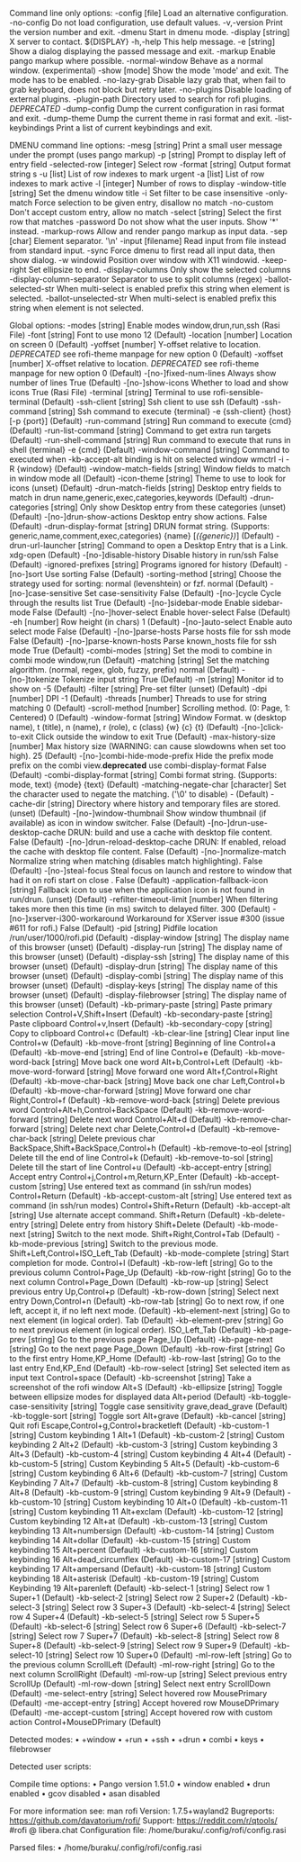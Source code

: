 Command line only options:
	-config [file]                         Load an alternative configuration.
	-no-config                             Do not load configuration, use default values.
	-v,-version                            Print the version number and exit.
	-dmenu                                 Start in dmenu mode.
	-display [string]                      X server to contact.
		${DISPLAY}
	-h,-help                               This help message.
	-e [string]                            Show a dialog displaying the passed message and exit.
	-markup                                Enable pango markup where possible.
	-normal-window                         Behave as a normal window. (experimental)
	-show [mode]                           Show the mode 'mode' and exit. The mode has to be enabled.
	-no-lazy-grab                          Disable lazy grab that, when fail to grab keyboard, does not block but retry later.
	-no-plugins                            Disable loading of external plugins.
	-plugin-path                           Directory used to search for rofi plugins. *DEPRECATED*
	-dump-config                           Dump the current configuration in rasi format and exit.
	-dump-theme                            Dump the current theme in rasi format and exit.
	-list-keybindings                      Print a list of current keybindings and exit.

DMENU command line options:
	-mesg [string]                         Print a small user message under the prompt (uses pango markup)
	-p [string]                            Prompt to display left of entry field
	-selected-row [integer]                Select row
	-format [string]                       Output format string
		s
	-u [list]                              List of row indexes to mark urgent
	-a [list]                              List of row indexes to mark active
	-l [integer]                           Number of rows to display
	-window-title [string]                 Set the dmenu window title
	-i                                     Set filter to be case insensitive
	-only-match                            Force selection to be given entry, disallow no match
	-no-custom                             Don't accept custom entry, allow no match
	-select [string]                       Select the first row that matches
	-password                              Do not show what the user inputs. Show '*' instead.
	-markup-rows                           Allow and render pango markup as input data.
	-sep [char]                            Element separator.
		'\n'
	-input [filename]                      Read input from file instead from standard input.
	-sync                                  Force dmenu to first read all input data, then show dialog.
	-w windowid                            Position over window with X11 windowid.
	-keep-right                            Set ellipsize to end.
	-display-columns                       Only show the selected columns
	-display-column-separator 	            Separator to use to split columns (regex)
	-ballot-selected-str 	                 When multi-select is enabled prefix this string when element is selected.
	-ballot-unselected-str 	               When multi-select is enabled prefix this string when element is not selected.

Global options:
	-modes [string]                         Enable modes
		window,drun,run,ssh (Rasi File)
	-font [string]                          Font to use
		mono 12 (Default)
	-location [number]                      Location on screen
		0 (Default)
	-yoffset [number]                       Y-offset relative to location. *DEPRECATED* see rofi-theme manpage for new option
		0 (Default)
	-xoffset [number]                       X-offset relative to location. *DEPRECATED* see rofi-theme manpage for new option
		0 (Default)
	-[no-]fixed-num-lines                   Always show number of lines
		True (Default)
	-[no-]show-icons                        Whether to load and show icons
		True (Rasi File)
	-terminal [string]                      Terminal to use
		rofi-sensible-terminal (Default)
	-ssh-client [string]                    Ssh client to use
		ssh (Default)
	-ssh-command [string]                   Ssh command to execute
		{terminal} -e {ssh-client} {host} [-p {port}] (Default)
	-run-command [string]                   Run command to execute
		{cmd} (Default)
	-run-list-command [string]              Command to get extra run targets
		 (Default)
	-run-shell-command [string]             Run command to execute that runs in shell
		{terminal} -e {cmd} (Default)
	-window-command [string]                Command to executed when -kb-accept-alt binding is hit on selected window 
		wmctrl -i -R {window} (Default)
	-window-match-fields [string]           Window fields to match in window mode
		all (Default)
	-icon-theme [string]                    Theme to use to look for icons
		(unset) (Default)
	-drun-match-fields [string]             Desktop entry fields to match in drun
		name,generic,exec,categories,keywords (Default)
	-drun-categories [string]               Only show Desktop entry from these categories
		(unset) (Default)
	-[no-]drun-show-actions                 Desktop entry show actions.
		False (Default)
	-drun-display-format [string]           DRUN format string. (Supports: generic,name,comment,exec,categories)
		{name} [<span weight='light' size='small'><i>({generic})</i></span>] (Default)
	-drun-url-launcher [string]             Command to open a Desktop Entry that is a Link.
		xdg-open (Default)
	-[no-]disable-history                   Disable history in run/ssh
		False (Default)
	-ignored-prefixes [string]              Programs ignored for history
		 (Default)
	-[no-]sort                              Use sorting
		False (Default)
	-sorting-method [string]                Choose the strategy used for sorting: normal (levenshtein) or fzf.
		normal (Default)
	-[no-]case-sensitive                    Set case-sensitivity
		False (Default)
	-[no-]cycle                             Cycle through the results list
		True (Default)
	-[no-]sidebar-mode                      Enable sidebar-mode
		False (Default)
	-[no-]hover-select                      Enable hover-select
		False (Default)
	-eh [number]                            Row height (in chars)
		1 (Default)
	-[no-]auto-select                       Enable auto select mode
		False (Default)
	-[no-]parse-hosts                       Parse hosts file for ssh mode
		False (Default)
	-[no-]parse-known-hosts                 Parse known_hosts file for ssh mode
		True (Default)
	-combi-modes [string]                   Set the modi to combine in combi mode
		window,run (Default)
	-matching [string]                      Set the matching algorithm. (normal, regex, glob, fuzzy, prefix)
		normal (Default)
	-[no-]tokenize                          Tokenize input string
		True (Default)
	-m [string]                             Monitor id to show on
		-5 (Default)
	-filter [string]                        Pre-set filter
		(unset) (Default)
	-dpi [number]                           DPI
		-1 (Default)
	-threads [number]                       Threads to use for string matching
		0 (Default)
	-scroll-method [number]                 Scrolling method. (0: Page, 1: Centered)
		0 (Default)
	-window-format [string]                 Window Format. w (desktop name), t (title), n (name), r (role), c (class)
		{w}    {c}   {t} (Default)
	-[no-]click-to-exit                     Click outside the window to exit
		True (Default)
	-max-history-size [number]              Max history size (WARNING: can cause slowdowns when set too high).
		25 (Default)
	-[no-]combi-hide-mode-prefix            Hide the prefix mode prefix on the combi view.**deprecated** use combi-display-format
		False (Default)
	-combi-display-format [string]          Combi format string. (Supports: mode, text)
		{mode} {text} (Default)
	-matching-negate-char [character]          Set the character used to negate the matching. ('\0' to disable)
		- (Default)
	-cache-dir [string]                     Directory where history and temporary files are stored.
		(unset) (Default)
	-[no-]window-thumbnail                  Show window thumbnail (if available) as icon in window switcher.
		False (Default)
	-[no-]drun-use-desktop-cache            DRUN: build and use a cache with desktop file content.
		False (Default)
	-[no-]drun-reload-desktop-cache         DRUN: If enabled, reload the cache with desktop file content.
		False (Default)
	-[no-]normalize-match                   Normalize string when matching (disables match highlighting).
		False (Default)
	-[no-]steal-focus                       Steal focus on launch and restore to window that had it on rofi start on close .
		False (Default)
	-application-fallback-icon [string]     Fallback icon to use when the application icon is not found in run/drun.
		(unset) (Default)
	-refilter-timeout-limit [number]        When filtering takes  more then this time (in ms) switch to delayed filter.
		300 (Default)
	-[no-]xserver-i300-workaround           Workaround for XServer issue #300 (issue #611 for rofi.)
		False (Default)
	-pid [string]                           Pidfile location
		/run/user/1000/rofi.pid (Default)
	-display-window [string]                The display name of this browser
		(unset) (Default)
	-display-run [string]                   The display name of this browser
		(unset) (Default)
	-display-ssh [string]                   The display name of this browser
		(unset) (Default)
	-display-drun [string]                  The display name of this browser
		(unset) (Default)
	-display-combi [string]                 The display name of this browser
		(unset) (Default)
	-display-keys [string]                  The display name of this browser
		(unset) (Default)
	-display-filebrowser [string]           The display name of this browser
		(unset) (Default)
	-kb-primary-paste [string]              Paste primary selection
		Control+V,Shift+Insert (Default)
	-kb-secondary-paste [string]            Paste clipboard
		Control+v,Insert (Default)
	-kb-secondary-copy [string]             Copy to clipboard
		Control+c (Default)
	-kb-clear-line [string]                 Clear input line
		Control+w (Default)
	-kb-move-front [string]                 Beginning of line
		Control+a (Default)
	-kb-move-end [string]                   End of line
		Control+e (Default)
	-kb-move-word-back [string]             Move back one word
		Alt+b,Control+Left (Default)
	-kb-move-word-forward [string]          Move forward one word
		Alt+f,Control+Right (Default)
	-kb-move-char-back [string]             Move back one char
		Left,Control+b (Default)
	-kb-move-char-forward [string]          Move forward one char
		Right,Control+f (Default)
	-kb-remove-word-back [string]           Delete previous word
		Control+Alt+h,Control+BackSpace (Default)
	-kb-remove-word-forward [string]        Delete next word
		Control+Alt+d (Default)
	-kb-remove-char-forward [string]        Delete next char
		Delete,Control+d (Default)
	-kb-remove-char-back [string]           Delete previous char
		BackSpace,Shift+BackSpace,Control+h (Default)
	-kb-remove-to-eol [string]              Delete till the end of line
		Control+k (Default)
	-kb-remove-to-sol [string]              Delete till the start of line
		Control+u (Default)
	-kb-accept-entry [string]               Accept entry
		Control+j,Control+m,Return,KP_Enter (Default)
	-kb-accept-custom [string]              Use entered text as command (in ssh/run modes)
		Control+Return (Default)
	-kb-accept-custom-alt [string]          Use entered text as command (in ssh/run modes)
		Control+Shift+Return (Default)
	-kb-accept-alt [string]                 Use alternate accept command.
		Shift+Return (Default)
	-kb-delete-entry [string]               Delete entry from history
		Shift+Delete (Default)
	-kb-mode-next [string]                  Switch to the next mode.
		Shift+Right,Control+Tab (Default)
	-kb-mode-previous [string]              Switch to the previous mode.
		Shift+Left,Control+ISO_Left_Tab (Default)
	-kb-mode-complete [string]              Start completion for mode.
		Control+l (Default)
	-kb-row-left [string]                   Go to the previous column
		Control+Page_Up (Default)
	-kb-row-right [string]                  Go to the next column
		Control+Page_Down (Default)
	-kb-row-up [string]                     Select previous entry
		Up,Control+p (Default)
	-kb-row-down [string]                   Select next entry
		Down,Control+n (Default)
	-kb-row-tab [string]                    Go to next row, if one left, accept it, if no left next mode.
		 (Default)
	-kb-element-next [string]               Go to next element (in logical order).
		Tab (Default)
	-kb-element-prev [string]               Go to next previous element (in logical order).
		ISO_Left_Tab (Default)
	-kb-page-prev [string]                  Go to the previous page
		Page_Up (Default)
	-kb-page-next [string]                  Go to the next page
		Page_Down (Default)
	-kb-row-first [string]                  Go to the first entry
		Home,KP_Home (Default)
	-kb-row-last [string]                   Go to the last entry
		End,KP_End (Default)
	-kb-row-select [string]                 Set selected item as input text
		Control+space (Default)
	-kb-screenshot [string]                 Take a screenshot of the rofi window
		Alt+S (Default)
	-kb-ellipsize [string]                  Toggle between ellipsize modes for displayed data
		Alt+period (Default)
	-kb-toggle-case-sensitivity [string]    Toggle case sensitivity
		grave,dead_grave (Default)
	-kb-toggle-sort [string]                Toggle sort
		Alt+grave (Default)
	-kb-cancel [string]                     Quit rofi
		Escape,Control+g,Control+bracketleft (Default)
	-kb-custom-1 [string]                   Custom keybinding 1
		Alt+1 (Default)
	-kb-custom-2 [string]                   Custom keybinding 2
		Alt+2 (Default)
	-kb-custom-3 [string]                   Custom keybinding 3
		Alt+3 (Default)
	-kb-custom-4 [string]                   Custom keybinding 4
		Alt+4 (Default)
	-kb-custom-5 [string]                   Custom Keybinding 5
		Alt+5 (Default)
	-kb-custom-6 [string]                   Custom keybinding 6
		Alt+6 (Default)
	-kb-custom-7 [string]                   Custom Keybinding 7
		Alt+7 (Default)
	-kb-custom-8 [string]                   Custom keybinding 8
		Alt+8 (Default)
	-kb-custom-9 [string]                   Custom keybinding 9
		Alt+9 (Default)
	-kb-custom-10 [string]                  Custom keybinding 10
		Alt+0 (Default)
	-kb-custom-11 [string]                  Custom keybinding 11
		Alt+exclam (Default)
	-kb-custom-12 [string]                  Custom keybinding 12
		Alt+at (Default)
	-kb-custom-13 [string]                  Custom keybinding 13
		Alt+numbersign (Default)
	-kb-custom-14 [string]                  Custom keybinding 14
		Alt+dollar (Default)
	-kb-custom-15 [string]                  Custom keybinding 15
		Alt+percent (Default)
	-kb-custom-16 [string]                  Custom keybinding 16
		Alt+dead_circumflex (Default)
	-kb-custom-17 [string]                  Custom keybinding 17
		Alt+ampersand (Default)
	-kb-custom-18 [string]                  Custom keybinding 18
		Alt+asterisk (Default)
	-kb-custom-19 [string]                  Custom Keybinding 19
		Alt+parenleft (Default)
	-kb-select-1 [string]                   Select row 1
		Super+1 (Default)
	-kb-select-2 [string]                   Select row 2
		Super+2 (Default)
	-kb-select-3 [string]                   Select row 3
		Super+3 (Default)
	-kb-select-4 [string]                   Select row 4
		Super+4 (Default)
	-kb-select-5 [string]                   Select row 5
		Super+5 (Default)
	-kb-select-6 [string]                   Select row 6
		Super+6 (Default)
	-kb-select-7 [string]                   Select row 7
		Super+7 (Default)
	-kb-select-8 [string]                   Select row 8
		Super+8 (Default)
	-kb-select-9 [string]                   Select row 9
		Super+9 (Default)
	-kb-select-10 [string]                  Select row 10
		Super+0 (Default)
	-ml-row-left [string]                   Go to the previous column
		ScrollLeft (Default)
	-ml-row-right [string]                  Go to the next column
		ScrollRight (Default)
	-ml-row-up [string]                     Select previous entry
		ScrollUp (Default)
	-ml-row-down [string]                   Select next entry
		ScrollDown (Default)
	-me-select-entry [string]               Select hovered row
		MousePrimary (Default)
	-me-accept-entry [string]               Accept hovered row
		MouseDPrimary (Default)
	-me-accept-custom [string]              Accept hovered row with custom action
		Control+MouseDPrimary (Default)


Detected modes:
        • +window
        • +run
        • +ssh
        • +drun
        • combi
        • keys
        • filebrowser

Detected user scripts:

Compile time options:
	• Pango   version 1.51.0
	• window  enabled
	• drun    enabled
	• gcov    disabled
	• asan    disabled

For more information see: man rofi
                 Version: 1.7.5+wayland2
              Bugreports: https://github.com/davatorium/rofi/
                 Support: https://reddit.com/r/qtools/
                          #rofi @ libera.chat
      Configuration file: /home/buraku/.config/rofi/config.rasi

Parsed files:
	• /home/buraku/.config/rofi/config.rasi


